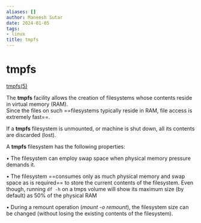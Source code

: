 ```yaml
---
aliases: []
author: Maneesh Sutar
date: 2024-01-05
tags:
- linux
title: tmpfs
---
```


# tmpfs

[tmpfs(5)](https://man7.org/linux/man-pages/man5/tmpfs.5.html)

The **tmpfs** facility allows the creation of filesystems whose contents reside in virtual memory (RAM).  
Since the files on such ==filesystems typically reside in RAM, file access is extremely fast==.

If a **tmpfs** filesystem is unmounted, or machine is shut down, all its contents are discarded (lost).

A **tmpfs** filesystem has the following properties:

•  The filesystem can employ swap space when physical memory pressure demands it.

•  The filesystem ==consumes only as much physical memory and swap space as is required== to store the current contents of the filesystem. Even though, running `df -h` on a tmps volume will show its maximum size (by default) as 50% of the physical RAM

•  During a remount operation (*mount -o remount*), the filesystem size can be changed (without losing the existing contents of the filesystem).
